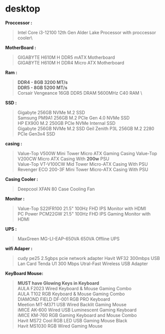 # desktop

**Proccessor :** 
 >Intel Core i3-12100 12th Gen Alder Lake Processor with proccessor cooler\

**MotherBoard :** 
 > GIGABYTE H610M H DDR5 mATX Motherboard \
 > GIGABYTE H610M H DDR4 Micro ATX Motherboard

**Ram :**
 > **DDR4 - 8GB 3200 MT/s** \
 > **DDR5 - 8GB 5200 MT/s** \
 > Corsair Vengeance 16GB DDR5 DRAM 5600MHz C40 RAM \

**SSD :** 

 >Gigabyte 256GB NVMe M.2 SSD\
 >Samsung PM9A1 256GB M.2 PCIe Gen 4.0 NVMe SSD\
 >HP EX900 M.2 250GB PCIe NVMe Internal SSD\
 >Gigabyte 256GB NVMe M.2 SSD
 >Geil Zenith P3L 256GB M.2 2280 PCIe Gen3x4 SSD


**casing :**
 >Value-Top V500W Mini Tower Micro ATX Gaming Casing
 >Value-Top V200CW Micro ATX Casing With **200w** PSU\
 >Value-Top VT-V100CW Mid Tower Micro-ATX Casing With PSU\
 >Revenger ECO 200-3F Mini Tower Micro-ATX Casing With PSU

**Casing Cooler :** 
 >Deepcool XFAN 80 Case Cooling Fan


**Monitor :**
 > Value-Top S22IFR100 21.5" 100Hz FHD IPS Monitor with HDMI\
 > PC Power PCM22GW 21.5" 100Hz FHD IPS Gaming Monitor with HDMI

**UPS :**
 >MaxGreen MG-LI-EAP-650VA 650VA Offline UPS
  
**wifi Adaper :**
 >cudy pe25 2.5gbps pcie network adapter
 >Havit WF32 300mbps USB Lan Card
 >Tenda U1 300 Mbps Utral-Fast Wireless USB Adapter

**KeyBoard Mouse:**
 >**MUST have Glowing Keys in Keyboard**\
 > AULA F2023 Wired Keyboard & Mouse Gaming Combo \
 > AULA T102 RGB Keyboard & Mouse Gaming Combo\
 >DIAMOND FIELD DF-001 RGB PRO Keyboard\
 >Meetion MT-M371 USB Wired Backlit Gaming Mouse\
 > iMICE AK-600 Wired USB Luminescent Gaming Keyboard\
 >iMICE KM-760 RGB Gaming Keyboard and Mouse Combo\
 >Havit MS72 Cool RGB LED USB Gaming Mouse Black\
 >Havit MS1030 RGB Wired Gaming Mouse

